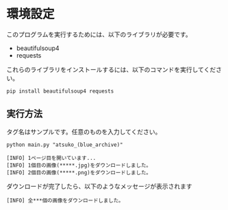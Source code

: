 # 環境設定
このプログラムを実行するためには、以下のライブラリが必要です。

- beautifulsoup4
- requests

これらのライブラリをインストールするには、以下のコマンドを実行してください。

```
pip install beautifulsoup4 requests
```

## 実行方法

タグ名はサンプルです。任意のものを入力してください。

```
python main.py "atsuko_(blue_archive)"
```

```
[INFO] 1ページ目を開いています...
[INFO] 1個目の画像(*****.jpg)をダウンロードしました。
[INFO] 2個目の画像(*****.png)をダウンロードしました。
```

ダウンロードが完了したら、以下のようなメッセージが表示されます

```
[INFO] 全***個の画像をダウンロードしました。
```
